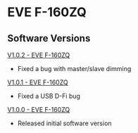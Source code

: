 # EVE F-160ZQ

## Software Versions

[V1.0.2 - EVE F-160ZQ](https://github.com/Chauvet-DJ/EVEF160ZQ/blob/f0f591855910ab827cf7a4b818960200599acc0c/Firmware/V1.0.2.zip)
- Fixed a bug with master/slave dimming
  
[V1.0.1 - EVE F-160ZQ](https://github.com/Chauvet-DJ/EVEF160ZQ/blob/a23d34b056794ed874ce45c40f7bd243e30ac978/Firmware/V1.0.1.zip)
- Fixed a USB D-Fi bug

[V1.0.0 - EVE F-160ZQ](https://github.com/Chauvet-DJ/EVEF160ZQ/blob/a23d34b056794ed874ce45c40f7bd243e30ac978/Firmware/V1.0.0.zip)
- Released initial software version
